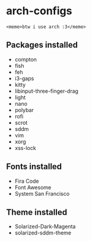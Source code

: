 # arch-configs
`<meme>btw i use arch :3</meme>`

## Packages installed
- compton
- fish
- feh
- i3-gaps
- kitty
- libinput-three-finger-drag
- light
- nano
- polybar
- rofi
- scrot
- sddm
- vim
- xorg
- xss-lock

## Fonts installed
- Fira Code
- Font Awesome
- System San Francisco

## Theme installed
- Solarized-Dark-Magenta
- solarized-sddm-theme

